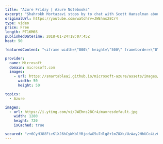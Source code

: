 ```yaml
---
title: "Azure Friday | Azure Notebooks"
excerpt: "Shahrokh Mortazavi stops by to chat with Scott Hanselman about Azure Notebooks, a free hosted Python/R/F# REPL for learning to program all the way to mastering Data Science.  Azure Notebooks - https://notebooks.azure.com/  Project Jupyter - https://jupyter.org/"
originalUrl: https://youtube.com/watch?v=JWEhns28Cr4
type: video
price: Free
length: PT16M6S
publishedDateTime: 2018-01-24T18:07:45Z
heat: 50

featuredContent: "<iframe width=\"800\" height=\"500\" frameborder=\"0\" src=\"https://www.youtube.com/embed/JWEhns28Cr4\" allow=\"accelerometer; autoplay; encrypted-media; gyroscope; picture-in-picture\" allowfullscreen></iframe>"

provider:
  name: Microsoft
  domain: microsoft.com
  images:
    - url: https://smartableai.github.io/microsoft-azure/assets/images/organizations/microsoft.com-50x50.jpg
      width: 50
      height: 50

topics:
  - Azure

images:
  - url: https://i.ytimg.com/vi/JWEhns28Cr4/maxresdefault.jpg
    width: 1280
    height: 720
    isCached: true

secured: "z+6CyHJ88FieKlXJ6hCyWKblYRjodwG5u7dlg8+1mZOXk/UzAay2HhUCe4iz0K7IBJa6SdQu5eGHgiJRiSBG03KPA0zvrz5hS5DGJVxF5N//4mWGziJFS1mZLuLwuefP0py3guMx3TwNNumt9mFY+qL8j4dLeTB8DuS7bbJpnVMcTZHokBCLbyqsqmNbbhDLW7ToTmxnsAy8UOs8Ps1aMVC/MT8D46zcRBhVxHSoiRUHoK1ifS+ZSjSwqD4MKz9S/fQsWeY8DjLLcZ4EjF184Bpn3w6CNyrx+pdCco9pFAfSYEmhS4dLhqi6jVNS+ew24LOUR4p6D8WLBfgo/KRhSjMdIkCBg0Q0AZEsZe2GHfsnFBhvwoG/90S15eMxjzdVLeWUGViMbfQGwHQy7W8hTE3HTpTvfJ5sKlRpMo7/0P8=;7pQpAwL/Re9+Ixm+gZ0mbg=="
---
```


